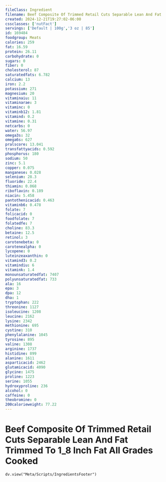 ```yaml
---
fileClass: Ingredient
filename: Beef Composite Of Trimmed Retail Cuts Separable Lean And Fat Trimmed To 1_8 Inch Fat All Grades Cooked
created: 2024-12-21T19:27:02-06:00
cssclasses: ['nutFact']
servings: ['Default | 100g','3 oz | 85']
id: 169484
foodgroup: Meats
calories: 259
fat: 16.59
protein: 26.11
carbohydrate: 0
sugars: 0
fiber: 0
cholesterol: 87
saturatedfats: 6.782
calcium: 13
iron: 2.2
potassium: 271
magnesium: 20
vitaminaiu: 11
vitaminarae: 3
vitaminc: 0
vitaminb12: 1.81
vitamind: 0.2
vitamine: 0.31
netcarbs: 0
water: 56.97
omega3s: 32
omega6s: 627
pralscore: 13.041
transfattyacids: 0.592
phosphorus: 180
sodium: 50
zinc: 5.1
copper: 0.075
manganese: 0.028
selenium: 28.3
fluoride: 22.4
thiamin: 0.068
riboflavin: 0.189
niacin: 5.458
pantothenicacid: 0.463
vitaminb6: 0.478
folate: 7
folicacid: 0
foodfolate: 7
folatedfe: 7
choline: 83.3
betaine: 12.5
retinol: 3
carotenebeta: 0
carotenealpha: 0
lycopene: 0
luteinzeaxanthin: 0
vitamind3: 0.2
vitamindiu: 6
vitamink: 1.4
monounsaturatedfat: 7407
polyunsaturatedfat: 733
ala: 16
epa: 3
dpa: 12
dha: 1
tryptophan: 222
threonine: 1127
isoleucine: 1208
leucine: 2162
lysine: 2342
methionine: 695
cystine: 310
phenylalanine: 1045
tyrosine: 895
valine: 1308
arginine: 1737
histidine: 899
alanine: 1611
asparticacid: 2462
glutamicacid: 4090
glycine: 1475
proline: 1223
serine: 1055
hydroxyproline: 236
alcohol: 0
caffeine: 0
theobromine: 0
200calorieweight: 77.22
---
```


# Beef Composite Of Trimmed Retail Cuts Separable Lean And Fat Trimmed To 1_8 Inch Fat All Grades Cooked

```dataviewjs
dv.view("Meta/Scripts/IngredientsFooter")
```